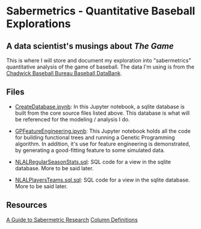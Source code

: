 # Sabermetrics - Quantitative Baseball Explorations
## A data scientist's musings about *The Game*

This is where I will store and document my exploration into "sabermetrics" quantitative analysis of the game of baseball. The data I'm using is from the [Chadwick Baseball Bureau Baseball DataBank](https://github.com/chadwickbureau/baseballdatabank).

## Files
- [CreateDatabase.ipynb](./src/CreateDatabase.ipynb): In this Jupyter notebook, a sqlite database is built from the core source files listed above. This database is what will be referenced for the modeling / analysis I do.

- [GPFeatureEngineering.ipynb](./src/GPFeatureEngineering.ipynb): This Jupyter notebook holds all the code for building functional trees and running a Genetic Programming algorithm. In addition, it's use for feature engineering is demonstrated, by generating a good-fitting feature to some simulated data.

- [NLALRegularSeasonStats.sql](./src/NLALRegularSeasonStats.sql): SQL code for a view in the sqlite database. More to be said later.

- [NLALPlayersTeams.sql.sql](./src/NLALPlayersTeams.sql.sql): SQL code for a view in the sqlite database. More to be said later.

## Resources
[A Guide to Sabermetric Research](https://sabr.org/sabermetrics)
[Column Definitions](https://rdrr.io/cran/Lahman/man/Pitching.html)

